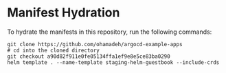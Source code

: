 # Manifest Hydration

To hydrate the manifests in this repository, run the following commands:

```shell
git clone https://github.com/ohamadeh/argocd-example-apps
# cd into the cloned directory
git checkout a90d82f911e0fe05134ffa1ef9e8e5ce83ba0290
helm template . --name-template staging-helm-guestbook --include-crds
```
